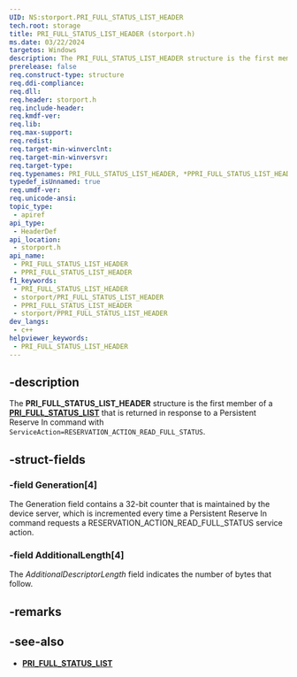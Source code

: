 ```yaml
---
UID: NS:storport.PRI_FULL_STATUS_LIST_HEADER
tech.root: storage
title: PRI_FULL_STATUS_LIST_HEADER (storport.h)
ms.date: 03/22/2024
targetos: Windows
description: The PRI_FULL_STATUS_LIST_HEADER structure is the first member of a PRI_FULL_STATUS_LIST that is returned in response to a Persistent Reserve In command with ServiceAction=RESERVATION_ACTION_READ_FULL_STATUS.
prerelease: false
req.construct-type: structure
req.ddi-compliance: 
req.dll: 
req.header: storport.h
req.include-header: 
req.kmdf-ver: 
req.lib: 
req.max-support: 
req.redist: 
req.target-min-winverclnt: 
req.target-min-winversvr: 
req.target-type: 
req.typenames: PRI_FULL_STATUS_LIST_HEADER, *PPRI_FULL_STATUS_LIST_HEADER
typedef_isUnnamed: true
req.umdf-ver: 
req.unicode-ansi: 
topic_type:
 - apiref
api_type:
 - HeaderDef
api_location:
 - storport.h
api_name:
 - PRI_FULL_STATUS_LIST_HEADER
 - PPRI_FULL_STATUS_LIST_HEADER
f1_keywords:
 - PRI_FULL_STATUS_LIST_HEADER
 - storport/PRI_FULL_STATUS_LIST_HEADER
 - PPRI_FULL_STATUS_LIST_HEADER
 - storport/PPRI_FULL_STATUS_LIST_HEADER
dev_langs:
 - c++
helpviewer_keywords:
 - PRI_FULL_STATUS_LIST_HEADER
---
```


## -description

The **PRI_FULL_STATUS_LIST_HEADER** structure is the first member of a **[PRI_FULL_STATUS_LIST](ns-storport-pri_full_status_list.md)** that is returned in response to a Persistent Reserve In command with `ServiceAction=RESERVATION_ACTION_READ_FULL_STATUS`.

## -struct-fields

### -field Generation[4]

The Generation field contains a 32-bit counter that is maintained by the device server, which is incremented every time a Persistent Reserve In command requests a RESERVATION_ACTION_READ_FULL_STATUS service action.

### -field AdditionalLength[4]

The *AdditionalDescriptorLength* field indicates the number of bytes that follow.

## -remarks

## -see-also

- **[PRI_FULL_STATUS_LIST](ns-storport-pri_full_status_list.md)**
